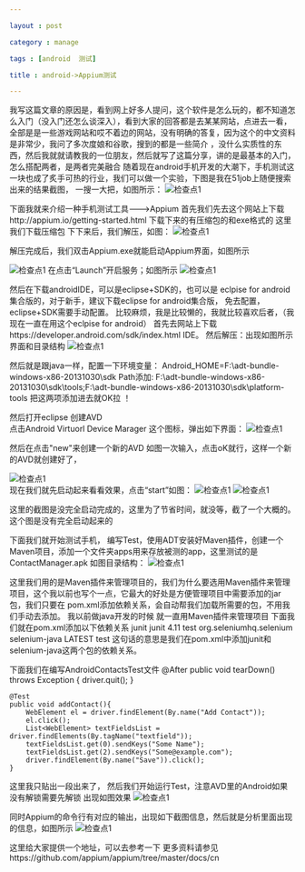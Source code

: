 ```yaml
---

layout : post

category : manage

tags : [android  测试]

title : android->Appium测试

---
```

我写这篇文章的原因是，看到网上好多人提问，这个软件是怎么玩的，都不知道怎么入门（没入门还怎么谈深入），看到大家的回答都是去某某网站，点进去一看，
全部是是一些游戏网站和哎不着边的网站，没有明确的答复，因为这个的中文资料是非常少，我问了多次度娘和谷歌，搜到的都是一些简介
，没什么实质性的东西，然后我就就请教我的一位朋友，然后就写了这篇分享，讲的是最基本的入门，怎么搭配两者，是两者完美融合
随着现在android手机开发的大潮下，手机测试这一块也成了炙手可热的行业，我们可以做一个实验，下图是我在51job上随便搜索出来的结果截图，
一搜一大把，如图所示：
![](http://charisma.u.qiniudn.com/201312-30QQ%E6%88%AA%E5%9B%BE20131230155534.png "检查点1")


下面我就来介绍一种手机测试工具--->Appium
首先我们先去这个网站上下载http://appium.io/getting-started.html 下载下来的有压缩包的和exe格式的 
   这里我们下载压缩包
   下下来后，我们解压，如图：
![](http://charisma.u.qiniudn.com/201312-30QQ%E6%88%AA%E5%9B%BE20131230160131.png "检查点1")  

   
解压完成后，我们双击Appium.exe就能启动Appium界面，如图所示

![](http://charisma.u.qiniudn.com/201312-30QQ%E6%88%AA%E5%9B%BE20131230160207.png "检查点1") 
在点击“Launch”开启服务；如图所示
![](http://charisma.u.qiniudn.com/201312-30QQ%E6%88%AA%E5%9B%BE20131230160251.png "检查点1") 


然后在下载androidIDE，可以是eclipse+SDK的，也可以是 eclpise for android集合版的，对于新手，建议下载eclipse for android集合版，
免去配置，eclipse+SDK需要手动配置。
 比较麻烦，我是比较懒的，我就比较喜欢后者，（我现在一直在用这个eclpise for android）
 首先去网站上下载https://developer.android.com/sdk/index.html IDE。
 然后解压：出现如图所示界面和目录结构
![](http://charisma.u.qiniudn.com/201312-30QQ%E6%88%AA%E5%9B%BE20131230160653.png "检查点1")  

 
 然后就是跟java一样，配置一下环境变量：
 Android_HOME=F:\adt-bundle-windows-x86-20131030\sdk
 Path添加: F:\adt-bundle-windows-x86-20131030\sdk\tools;F:\adt-bundle-windows-x86-20131030\sdk\platform-tools
 把这两项添加进去就OK拉 ！
 
 然后打开eclipse 创建AVD  
   点击Android Virtuorl Device Marager 这个图标，弹出如下界面：
![](http://charisma.u.qiniudn.com/201312-30QQ%E6%88%AA%E5%9B%BE20131230161220.png  "检查点1") 

 
 然后在点击"new"来创建一个新的AVD 
    如图一次输入，点击oK就行，这样一个新的AVD就创建好了，
	
![](http://charisma.u.qiniudn.com/201312-30QQ%E6%88%AA%E5%9B%BE20131230161247.png  "检查点1")	
 现在我们就先启动起来看看效果，点击“start”如图：
![](http://charisma.u.qiniudn.com/201312-30QQ%E6%88%AA%E5%9B%BE20131230161425.png  "检查点1")
![](http://charisma.u.qiniudn.com/201312-30QQ%E6%88%AA%E5%9B%BE20131230161812.png  "检查点1")

这里的截图是没完全启动完成的，这里为了节省时间，就没等，截了一个大概的。这个图是没有完全启动起来的

下面我们就开始测试手机，
编写Test，使用ADT安装好Maven插件，创建一个Maven项目，添加一个文件夹apps用来存放被测的app，这里测试的是ContactManager.apk
如图目录结构：
![](http://charisma.u.qiniudn.com/201312-30QQ%E6%88%AA%E5%9B%BE20131230161958.png  "检查点1")

这里我们用的是Maven插件来管理项目的，我们为什么要选用Maven插件来管理项目，这个我以前也写个一点，它最大的好处是方便管理项目中需要添加的jar包，我们只要在
pom.xml添加依赖关系，会自动帮我们加载所需要的包，不用我们手动去添加。
我以前做java开发的时候 就一直用Maven插件来管理项目
下面我们就在pom.xml添加以下依赖关系
 <dependencies>
      <dependency>
              <groupId>junit</groupId>
              <artifactId>junit</artifactId>
              <version>4.11</version>
              <scope>test</scope>
          </dependency>
          <dependency>
              <groupId>org.seleniumhq.selenium</groupId>
             <artifactId>selenium-java</artifactId>
             <version>LATEST</version>
             <scope>test</scope>
         </dependency>
   </dependencies>
这句话的意思是我们在pom.xml中添加junit和selenium-java这两个包的依赖关系。

下面我们在编写AndroidContactsTest文件
    @After
    public void tearDown() throws Exception {
        driver.quit();
    }

    @Test
    public void addContact(){
        WebElement el = driver.findElement(By.name("Add Contact"));
        el.click();
        List<WebElement> textFieldsList = driver.findElements(By.tagName("textfield"));
        textFieldsList.get(0).sendKeys("Some Name");
        textFieldsList.get(2).sendKeys("Some@example.com");
        driver.findElement(By.name("Save")).click();
    }
这里我只贴出一段出来了，
 然后我们开始运行Test，注意AVD里的Android如果没有解锁需要先解锁
 出现如图效果
![](http://charisma.u.qiniudn.com/201312-30QQ%E6%88%AA%E5%9B%BE20131230162911.png  "检查点1") 
 
 同时Appium的命令行有对应的输出，出现如下截图信息，然后就是分析里面出现的信息，如图所示
![](http://charisma.u.qiniudn.com/201312-30QQ%E6%88%AA%E5%9B%BE20131230163005.png  "检查点1")  

这里给大家提供一个地址，可以去参考一下
 更多资料请参见https://github.com/appium/appium/tree/master/docs/cn
 
 
